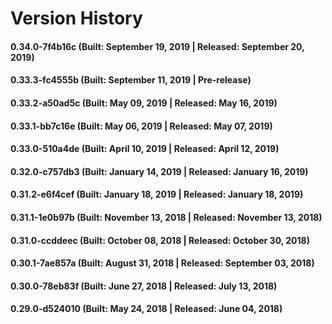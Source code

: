 # Version History


#### 0.34.0-7f4b16c (Built: September 19, 2019 | Released: September 20, 2019)

#### 0.33.3-fc4555b (Built: September 11, 2019 | Pre-release)

#### 0.33.2-a50ad5c (Built: May 09, 2019 | Released: May 16, 2019)

#### 0.33.1-bb7c16e (Built: May 06, 2019 | Released: May 07, 2019)

#### 0.33.0-510a4de (Built: April 10, 2019 | Released: April 12, 2019)

#### 0.32.0-c757db3 (Built: January 14, 2019 | Released: January 16, 2019)

#### 0.31.2-e6f4cef (Built: January 18, 2019 | Released: January 18, 2019)

#### 0.31.1-1e0b97b (Built: November 13, 2018 | Released: November 13, 2018)

#### 0.31.0-ccddeec (Built: October 08, 2018 | Released: October 30, 2018)

#### 0.30.1-7ae857a (Built: August 31, 2018 | Released: September 03, 2018)

#### 0.30.0-78eb83f (Built: June 27, 2018 | Released: July 13, 2018)

#### 0.29.0-d524010 (Built: May 24, 2018 | Released: June 04, 2018)

